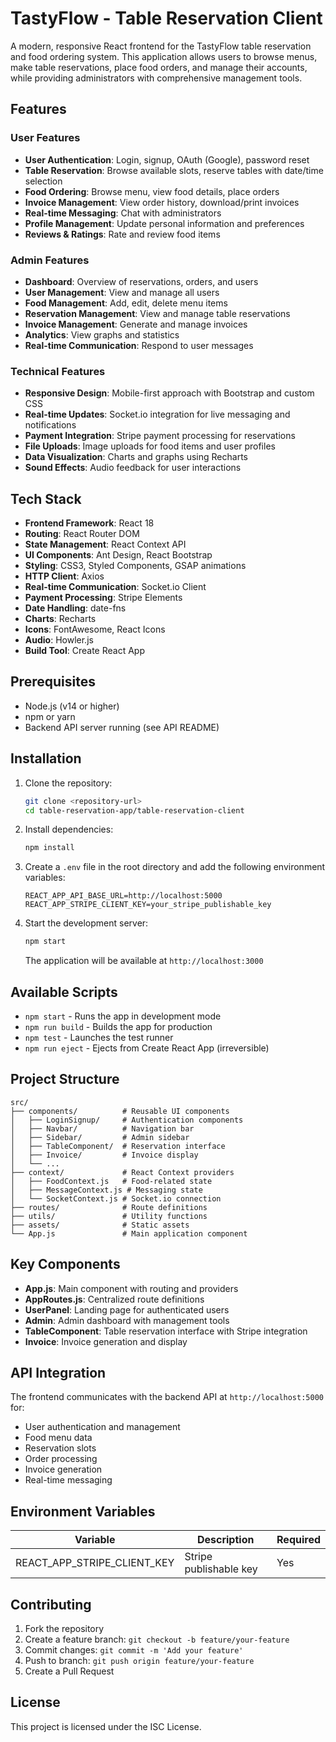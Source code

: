 # TastyFlow - Table Reservation Client

A modern, responsive React frontend for the TastyFlow table reservation and food ordering system. This application allows users to browse menus, make table reservations, place food orders, and manage their accounts, while providing administrators with comprehensive management tools.

## Features

### User Features
- **User Authentication**: Login, signup, OAuth (Google), password reset
- **Table Reservation**: Browse available slots, reserve tables with date/time selection
- **Food Ordering**: Browse menu, view food details, place orders
- **Invoice Management**: View order history, download/print invoices
- **Real-time Messaging**: Chat with administrators
- **Profile Management**: Update personal information and preferences
- **Reviews & Ratings**: Rate and review food items

### Admin Features
- **Dashboard**: Overview of reservations, orders, and users
- **User Management**: View and manage all users
- **Food Management**: Add, edit, delete menu items
- **Reservation Management**: View and manage table reservations
- **Invoice Management**: Generate and manage invoices
- **Analytics**: View graphs and statistics
- **Real-time Communication**: Respond to user messages

### Technical Features
- **Responsive Design**: Mobile-first approach with Bootstrap and custom CSS
- **Real-time Updates**: Socket.io integration for live messaging and notifications
- **Payment Integration**: Stripe payment processing for reservations
- **File Uploads**: Image uploads for food items and user profiles
- **Data Visualization**: Charts and graphs using Recharts
- **Sound Effects**: Audio feedback for user interactions

## Tech Stack

- **Frontend Framework**: React 18
- **Routing**: React Router DOM
- **State Management**: React Context API
- **UI Components**: Ant Design, React Bootstrap
- **Styling**: CSS3, Styled Components, GSAP animations
- **HTTP Client**: Axios
- **Real-time Communication**: Socket.io Client
- **Payment Processing**: Stripe Elements
- **Date Handling**: date-fns
- **Charts**: Recharts
- **Icons**: FontAwesome, React Icons
- **Audio**: Howler.js
- **Build Tool**: Create React App

## Prerequisites

- Node.js (v14 or higher)
- npm or yarn
- Backend API server running (see API README)

## Installation

1. Clone the repository:
   ```bash
   git clone <repository-url>
   cd table-reservation-app/table-reservation-client
   ```

2. Install dependencies:
   ```bash
   npm install
   ```

3. Create a `.env` file in the root directory and add the following environment variables:
   ```env
   REACT_APP_API_BASE_URL=http://localhost:5000
   REACT_APP_STRIPE_CLIENT_KEY=your_stripe_publishable_key
   ```

4. Start the development server:
   ```bash
   npm start
   ```

   The application will be available at `http://localhost:3000`

## Available Scripts

- `npm start` - Runs the app in development mode
- `npm run build` - Builds the app for production
- `npm test` - Launches the test runner
- `npm run eject` - Ejects from Create React App (irreversible)

## Project Structure

```
src/
├── components/          # Reusable UI components
│   ├── LoginSignup/     # Authentication components
│   ├── Navbar/          # Navigation bar
│   ├── Sidebar/         # Admin sidebar
│   ├── TableComponent/  # Reservation interface
│   ├── Invoice/         # Invoice display
│   └── ...
├── context/             # React Context providers
│   ├── FoodContext.js   # Food-related state
│   ├── MessageContext.js # Messaging state
│   └── SocketContext.js # Socket.io connection
├── routes/              # Route definitions
├── utils/               # Utility functions
├── assets/              # Static assets
└── App.js               # Main application component
```

## Key Components

- **App.js**: Main component with routing and providers
- **AppRoutes.js**: Centralized route definitions
- **UserPanel**: Landing page for authenticated users
- **Admin**: Admin dashboard with management tools
- **TableComponent**: Table reservation interface with Stripe integration
- **Invoice**: Invoice generation and display

## API Integration

The frontend communicates with the backend API at `http://localhost:5000` for:
- User authentication and management
- Food menu data
- Reservation slots
- Order processing
- Invoice generation
- Real-time messaging

## Environment Variables

| Variable | Description | Required |
|----------|-------------|----------|
| REACT_APP_STRIPE_CLIENT_KEY | Stripe publishable key | Yes |

## Contributing

1. Fork the repository
2. Create a feature branch: `git checkout -b feature/your-feature`
3. Commit changes: `git commit -m 'Add your feature'`
4. Push to branch: `git push origin feature/your-feature`
5. Create a Pull Request

## License

This project is licensed under the ISC License.
